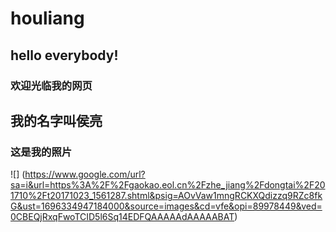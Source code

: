 # houliang
## hello everybody!
### 欢迎光临我的网页
## 我的名字叫侯亮
### 这是我的照片
![] (https://www.google.com/url?sa=i&url=https%3A%2F%2Fgaokao.eol.cn%2Fzhe_jiang%2Fdongtai%2F201710%2Ft20171023_1561287.shtml&psig=AOvVaw1mngRCKXQdizzq9RZc8fkG&ust=1696334947184000&source=images&cd=vfe&opi=89978449&ved=0CBEQjRxqFwoTCID5l6Sq14EDFQAAAAAdAAAAABAT)
